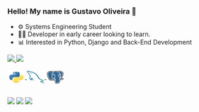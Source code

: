### Hello! My name is Gustavo Oliveira 👋

- ⚙ Systems Engineering Student
- 👩‍💻 Developer in early career looking to learn.
- 📊 Interested in Python, Django and Back-End Development

<div>
  <a href="https://github.com/gustaoliv">
  <img height="150em" src="https://github-readme-stats.vercel.app/api?username=gustaoliv&show_icons=true&theme=github_dark&include_all_commits=true&count_private=true"/>
  <img height="150em" src="https://github-readme-stats.vercel.app/api/top-langs/?username=gustaoliv&layout=compact&langs_count=7&theme=github_dark"/>
</div>
  
<div style="display: inline_block"><br>
  <img align="center" alt="Gusta-Python" height="30" width="40" src="https://raw.githubusercontent.com/devicons/devicon/master/icons/python/python-original.svg">
  <img align="center" alt="Gusta-MySQL" height="30" width="40" src="https://github.com/devicons/devicon/blob/9f4f5cdb393299a81125eb5127929ea7bfe42889/icons/mysql/mysql-original.svg">
  <img align="center" alt="Gusta-PostgreSQL" height="30" width="40" src="https://github.com/devicons/devicon/blob/9f4f5cdb393299a81125eb5127929ea7bfe42889/icons/postgresql/postgresql-original.svg">
</div>
  
##
  
 <div>
   <a href="https://www.linkedin.com/in/gustavo-a-oliveira/" target="_blank"><img src="https://img.shields.io/badge/-LinkedIn-%230077B5?style=for-the-badge&logo=linkedin&logoColor=white" target="_blank"></a>
  <a href="https://instagram.com/gusta.oliv" target="_blank"><img src="https://img.shields.io/badge/-Instagram-%23E4405F?style=for-the-badge&logo=instagram&logoColor=white" target="_blank"></a>
  <a href = "mailto:gusta.oliv4@gmail.com"><img src="https://img.shields.io/badge/-Gmail-%23333?style=for-the-badge&logo=gmail&logoColor=white" target="_blank"></a>   
 </div>
  
